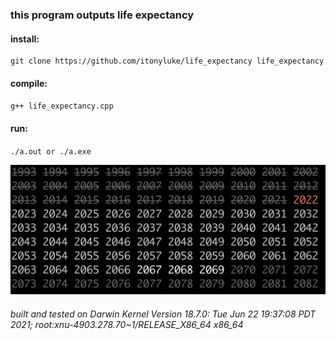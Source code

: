 ### this program outputs life expectancy

#### install:
```
git clone https://github.com/itonyluke/life_expectancy life_expectancy
```

#### compile:
`g++ life_expectancy.cpp`

#### run:
`./a.out or ./a.exe`

![output example](images/example.png)

###### built and tested on Darwin Kernel Version 18.7.0: Tue Jun 22 19:37:08 PDT 2021; root:xnu-4903.278.70~1/RELEASE_X86_64 x86_64
